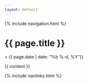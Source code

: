 ```yaml
---
layout: default
---
```


{% include navigation.html %}

<h1>{{ page.title }}</h1>  

<p> > {{ page.date | date: "%b %-d, %Y"}}</P>

{{ content }}  

{% include navlinks.html %}
